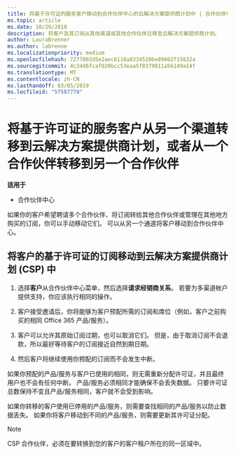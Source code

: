 ```yaml
---
title: 将基于许可证的服务客户移动到合作伙伴中心的云解决方案提供商计划中 | 合作伙伴中心
ms.topic: article
ms.date: 10/29/2018
description: 将客户及其订阅从其他渠道或其他合作伙伴迁移至云解决方案提供商计划。
author: LauraBrenner
ms.author: labrenne
ms.localizationpriority: medium
ms.openlocfilehash: 7277802d5e2aec6118a8334520be89602f15632a
ms.sourcegitcommit: 4c34d6fcaf020bcc53eaa5f0379011a56149a14f
ms.translationtype: MT
ms.contentlocale: zh-CN
ms.lasthandoff: 03/05/2019
ms.locfileid: "57587770"
---
```

# <a name="transfer-license-based-services-customers-to-the-cloud-solution-provider-program-from-another-channel-or-from-one-partner-to-another"></a>将基于许可证的服务客户从另一个渠道转移到云解决方案提供商计划，或者从一个合作伙伴转移到另一个合作伙伴

**适用于**

-  合作伙伴中心

如果你的客户希望聘请多个合作伙伴、将订阅转给其他合作伙伴或管理在其他地方购买的订阅，你可以手动移动它们。 可以从另一个通道将客户移动到合作伙伴中心。

## <a name="move-your-customers-license-based-subscriptions-to-the-cloud-solution-provider-program-csp"></a>将客户的基于许可证的订阅移动到云解决方案提供商计划 (CSP) 中

1. 选择**客户**从合作伙伴中心菜单，然后选择**请求经销商关系**。 若要为多渠道帐户提供支持，你应该执行相同的操作。

2.  客户接受邀请后，你将能够为客户预配所需的订阅和席位（例如，客户之前购买的相同 Office 365 产品/服务）。

3. 客户可以允许其原始订阅过期，也可以取消它们。 但是，由于取消订阅不会退款，所以最好等待客户的订阅接近自然到期日期。

4. 然后客户将继续使用你预配的订阅而不会发生中断。


如果你预配的产品/服务与客户已使用的相同，则无需重新分配许可证，并且最终用户也不会有任何中断。 产品/服务必须相同才能确保不会丢失数据。 只要许可证总数保持不变且产品/服务相同，客户就不会受到影响。

如果你转移的客户使用已停用的产品/服务，则需要查找相同的产品/服务以防止数据丢失。 如果你将客户移动到不同的产品/服务，则需要更新其许可证分配。

>[!NOTE]
>CSP 合作伙伴，必须在要转换到您的客户的客户租户所在的同一区域中。 




